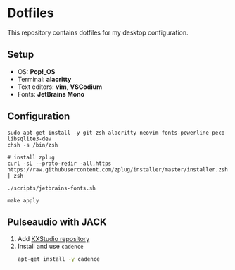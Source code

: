 # Dotfiles

This repository contains dotfiles for my desktop configuration.

## Setup

- OS: **Pop!_OS**
- Terminal: **alacritty**
- Text editors: **vim**, **VSCodium**
- Fonts: **JetBrains Mono**

## Configuration

```
sudo apt-get install -y git zsh alacritty neovim fonts-powerline peco libsqlite3-dev
chsh -s /bin/zsh

# install zplug
curl -sL --proto-redir -all,https https://raw.githubusercontent.com/zplug/installer/master/installer.zsh | zsh

./scripts/jetbrains-fonts.sh

make apply
```

## Pulseaudio with JACK

1. Add [KXStudio repository](https://kx.studio/Repositories)
2. Install and use `cadence`
   ```bash
   apt-get install -y cadence
   ```
